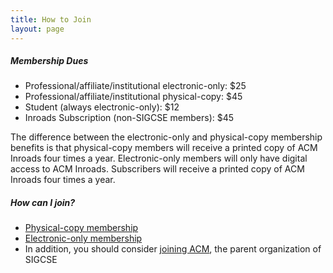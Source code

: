 ```yaml
---
title: How to Join
layout: page
---
```


##### Membership Dues

-   Professional/affiliate/institutional electronic-only: \$25
-   Professional/affiliate/institutional physical-copy: \$45
-   Student (always electronic-only): \$12
-   Inroads Subscription (non-SIGCSE members): \$45

The difference between the electronic-only and physical-copy membership
benefits is that physical-copy members will receive a printed copy of
ACM Inroads four times a year. Electronic-only members will only have
digital access to ACM Inroads. Subscribers will receive a printed copy
of ACM Inroads four times a year.

##### How can I join?

-   [Physical-copy membership](https://services.acm.org/public/qj/login_gensigqj.cfm?rdr=&promo=QJSIG&offering=011&form_type=SIG)
-   [Electronic-only membership](https://services.acm.org/public/qj/login_gensigqj.cfm?rdr=promo=QJSIG&offering=411&form_type=SIG)
-   In addition, you should consider [joining ACM](http://www.acm.org/membership/), the parent organization of
    SIGCSE
